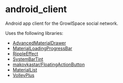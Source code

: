# android_client
Android app client for the GrowlSpace social network.

Uses the following libraries:
- [AdvancedMaterialDrawer](https://github.com/madcyph3r/AdvancedMaterialDrawer)
- [MaterialLoadingProgressBar](https://github.com/lsjwzh/MaterialLoadingProgressBar)
- [RippleEffect](https://github.com/traex/RippleEffect)
- [SystemBarTint](https://github.com/jgilfelt/SystemBarTint)
- [makovkastar/FloatingActionButton](https://github.com/makovkastar/FloatingActionButton)
- [MaterialList](https://github.com/dexafree/MaterialList)
- [VolleyPlus](https://github.com/DWorkS/VolleyPlus)